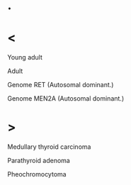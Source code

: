 # .

# <

Young adult

Adult

Genome RET
(Autosomal dominant.)

Genome MEN2A
(Autosomal dominant.)

# >

Medullary thyroid carcinoma

Parathyroid adenoma

Pheochromocytoma
